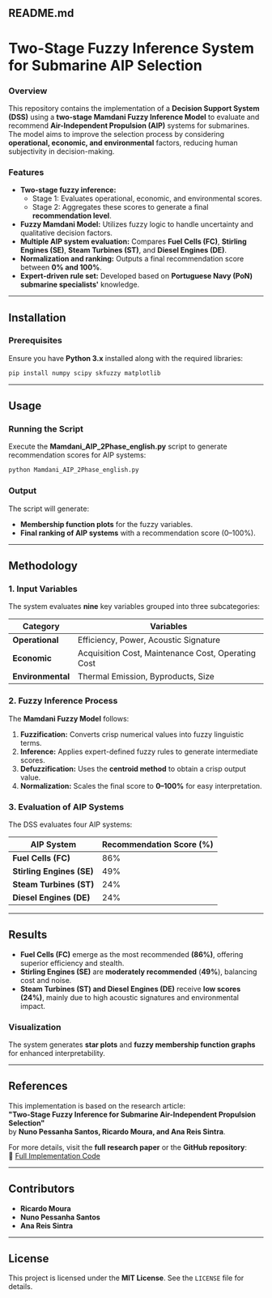 ## README.md  

# Two-Stage Fuzzy Inference System for Submarine AIP Selection  

### Overview  
This repository contains the implementation of a **Decision Support System (DSS)** using a **two-stage Mamdani Fuzzy Inference Model** to evaluate and recommend **Air-Independent Propulsion (AIP)** systems for submarines. The model aims to improve the selection process by considering **operational, economic, and environmental** factors, reducing human subjectivity in decision-making.

### Features  
- **Two-stage fuzzy inference:**  
  - Stage 1: Evaluates operational, economic, and environmental scores.  
  - Stage 2: Aggregates these scores to generate a final **recommendation level**.  
- **Fuzzy Mamdani Model:** Utilizes fuzzy logic to handle uncertainty and qualitative decision factors.  
- **Multiple AIP system evaluation:** Compares **Fuel Cells (FC)**, **Stirling Engines (SE)**, **Steam Turbines (ST)**, and **Diesel Engines (DE)**.  
- **Normalization and ranking:** Outputs a final recommendation score between **0% and 100%**.  
- **Expert-driven rule set:** Developed based on **Portuguese Navy (PoN) submarine specialists'** knowledge.  

---

## Installation  

### Prerequisites  
Ensure you have **Python 3.x** installed along with the required libraries:  

```bash
pip install numpy scipy skfuzzy matplotlib
```

---

## Usage  

### Running the Script  
Execute the **Mamdani_AIP_2Phase_english.py** script to generate recommendation scores for AIP systems:  

```bash
python Mamdani_AIP_2Phase_english.py
```

### Output  
The script will generate:  
- **Membership function plots** for the fuzzy variables.  
- **Final ranking of AIP systems** with a recommendation score (0–100%).  

---

## Methodology  

### 1. Input Variables  
The system evaluates **nine** key variables grouped into three subcategories:  

| **Category**  | **Variables**  |  
|--------------|--------------|  
| **Operational**  | Efficiency, Power, Acoustic Signature  |  
| **Economic**  | Acquisition Cost, Maintenance Cost, Operating Cost  |  
| **Environmental**  | Thermal Emission, Byproducts, Size  |  

### 2. Fuzzy Inference Process  
The **Mamdani Fuzzy Model** follows:  
1. **Fuzzification:** Converts crisp numerical values into fuzzy linguistic terms.  
2. **Inference:** Applies expert-defined fuzzy rules to generate intermediate scores.  
3. **Defuzzification:** Uses the **centroid method** to obtain a crisp output value.  
4. **Normalization:** Scales the final score to **0–100%** for easy interpretation.  

### 3. Evaluation of AIP Systems  
The DSS evaluates four AIP systems:  

| **AIP System** | **Recommendation Score (%)** |  
|---------------|----------------------------|  
| **Fuel Cells (FC)** | 86%  |  
| **Stirling Engines (SE)** | 49%  |  
| **Steam Turbines (ST)** | 24%  |  
| **Diesel Engines (DE)** | 24%  |  

---

## Results  

- **Fuel Cells (FC)** emerge as the most recommended **(86%)**, offering superior efficiency and stealth.  
- **Stirling Engines (SE)** are **moderately recommended** (**49%**), balancing cost and noise.  
- **Steam Turbines (ST) and Diesel Engines (DE)** receive **low scores (24%)**, mainly due to high acoustic signatures and environmental impact.  

### Visualization  
The system generates **star plots** and **fuzzy membership function graphs** for enhanced interpretability.  

---

## References  
This implementation is based on the research article:  
**"Two-Stage Fuzzy Inference for Submarine Air-Independent Propulsion Selection"**  
by **Nuno Pessanha Santos, Ricardo Moura, and Ana Reis Sintra**.  

For more details, visit the **full research paper** or the **GitHub repository**:  
🔗 [Full Implementation Code](https://github.com/ricardomourarpm/Fuzzy_AIP/blob/main/Mamdani_AIP_2Phase_english.py)  

---

## Contributors  
- **Ricardo Moura**  
- **Nuno Pessanha Santos**  
- **Ana Reis Sintra**  

---

## License  
This project is licensed under the **MIT License**. See the `LICENSE` file for details.  
